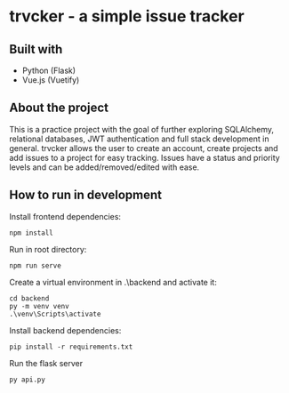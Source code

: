 # trvcker - a simple issue tracker

## Built with

- Python (Flask)
- Vue.js (Vuetify)


## About the project

This is a practice project with the goal of further exploring SQLAlchemy, relational databases, JWT authentication and full stack development in general.  trvcker allows the user to create an account, create projects and add issues to a project for easy tracking. Issues have a status and priority levels and can be added/removed/edited with ease.

## How to run in development

Install frontend dependencies:
```
npm install
```
Run in root directory:
```
npm run serve
```

Create a virtual environment in .\backend and activate it:
```
cd backend
py -m venv venv
.\venv\Scripts\activate
```
Install backend dependencies:
```
pip install -r requirements.txt
```
Run the flask server
```python
py api.py
```
